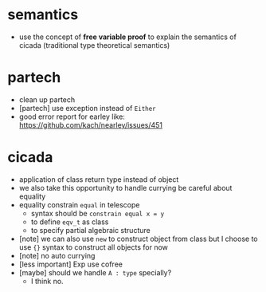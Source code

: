 # semantics
- use the concept of **free variable proof** to explain the semantics of cicada
  (traditional type theoretical semantics)
# partech
- clean up partech
- [partech] use exception instead of `Either`
- good error report for earley
  like: https://github.com/kach/nearley/issues/451
# cicada
- application of class return type instead of object
- we also take this opportunity to handle currying
  be careful about equality
- equality constrain `equal` in telescope
  - syntax should be
    `constrain equal x = y`
  - to define `eqv_t` as class
  - to specify partial algebraic structure
- [note] we can also use `new` to construct object from class
  but I choose to use `{}` syntax to construct all objects for now
- [note] no auto currying
- [less important] Exp use cofree
- [maybe] should we handle `A : type` specially?
  - I think no.
